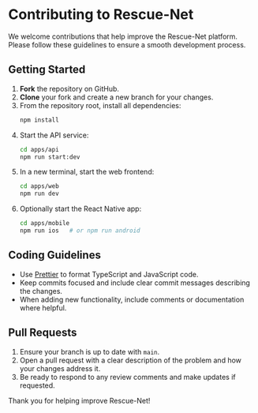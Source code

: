 # Contributing to Rescue-Net

We welcome contributions that help improve the Rescue-Net platform. Please follow these guidelines to ensure a smooth development process.

## Getting Started

1. **Fork** the repository on GitHub.
2. **Clone** your fork and create a new branch for your changes.
3. From the repository root, install all dependencies:
   ```bash
   npm install
   ```
4. Start the API service:
   ```bash
   cd apps/api
   npm run start:dev
   ```
5. In a new terminal, start the web frontend:
   ```bash
   cd apps/web
   npm run dev
   ```
6. Optionally start the React Native app:
   ```bash
   cd apps/mobile
   npm run ios   # or npm run android
   ```

## Coding Guidelines

- Use [Prettier](https://prettier.io/) to format TypeScript and JavaScript code.
- Keep commits focused and include clear commit messages describing the changes.
- When adding new functionality, include comments or documentation where helpful.

## Pull Requests

1. Ensure your branch is up to date with `main`.
2. Open a pull request with a clear description of the problem and how your changes address it.
3. Be ready to respond to any review comments and make updates if requested.

Thank you for helping improve Rescue-Net!
